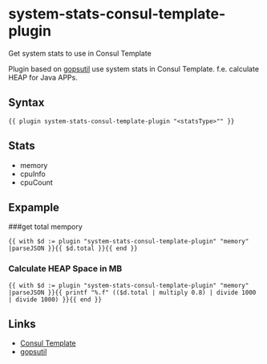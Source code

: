 # system-stats-consul-template-plugin
Get system stats to use in Consul Template

Plugin based on [gopsutil](https://github.com/shirou/gopsutil) use system stats in Consul Template.
f.e. calculate HEAP for Java APPs. 

## Syntax

```
{{ plugin system-stats-consul-template-plugin "<statsType>"" }}
```

## Stats
 * memory
 * cpuInfo
 * cpuCount

## Expample
###get total mempory

```
{{ with $d := plugin "system-stats-consul-template-plugin" "memory" |parseJSON }}{{ $d.total }}{{ end }}
```

### Calculate HEAP Space in MB

```
{{ with $d := plugin "system-stats-consul-template-plugin" "memory" |parseJSON }}{{ printf "%.f" (($d.total | multiply 0.8) | divide 1000 | divide 1000) }}{{ end }}
```

## Links
 * [Consul Template](https://github.com/hashicorp/consul-template)
 * [gopsutil](https://github.com/shirou/gopsutil)
 
